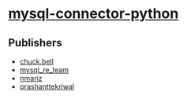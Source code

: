 # [mysql-connector-python](https://pypi.org/project/mysql-connector-python)



## Publishers
- [chuck.bell](https://pypi.org/user/chuck.bell)
- [mysql_re_team](https://pypi.org/user/mysql_re_team)
- [nmariz](https://pypi.org/user/nmariz)
- [prashanttekriwal](https://pypi.org/user/prashanttekriwal)

